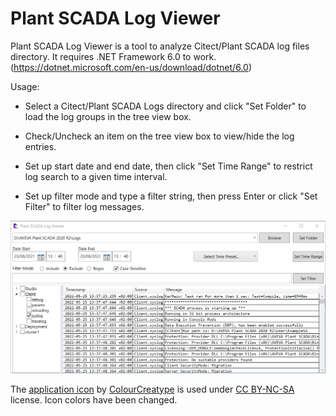 # Plant SCADA Log Viewer
Plant SCADA Log Viewer is a tool to analyze Citect/Plant SCADA log files directory.
It requires .NET Framework 6.0 to work. (https://dotnet.microsoft.com/en-us/download/dotnet/6.0)

Usage:

- Select a Citect/Plant SCADA Logs directory and click "Set Folder" to load the log groups in the tree view box. 

- Check/Uncheck an item on the tree view box to view/hide the log entries. 

- Set up start date and end date, then click "Set Time Range" to restrict log search to a given time interval.

- Set up filter mode and type a filter string, then press Enter or click "Set Filter" to filter log messages. 

![Screenshot Sample](Source/Screenshot_Sample.png "Screenshot Sample")



The [application icon](https://freeicons.io/office-and-business-4/document-search-verified-research-business-icon-111958) by [ColourCreatype](https://freeicons.io/profile/5790) is used under [CC BY-NC-SA](https://creativecommons.org/licenses/by-nc-sa/3.0/) license. Icon colors have been changed.
